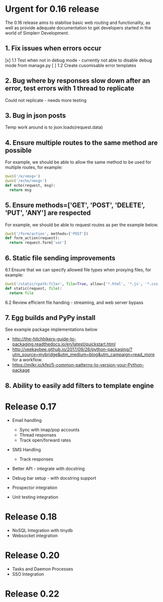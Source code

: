 Urgent for 0.16 release
=======================

The 0.16 release aims to stabilise basic web routing and functionality, as well
as provide adequate documentation to get developers started in the world of
Simplerr Development.

## 1. Fix issues when errors occur

[x] 1.1 Test when not in debug mode - currently not able to disable debug mode from manage.py
[ ] 1.2 Create cusomisable error templates

## 2. Bug where by responses slow down after an error, test errors with 1 thread to replicate

Could not replicate - needs more testing

## 3. Bug in json posts

Temp work around is to json.loads(request.data)

## 4. Ensure multiple routes to the same method are possible

For example, we should be able to allow the same method to be used for multiple
routes, for example:

```python
@web('/e/<msg>')
@web('/echo/<msg>')
def echo(request, msg):
  return msg
```

## 5. Ensure methods=['GET', 'POST', 'DELETE', 'PUT', 'ANY'] are respected


For example, we should be able to request routes as per the example below.

```python
@web('/form/action', methods=['POST'])
def form_action(request):
  return request.form['var']
```

## 6. Static file sending improvements

6.1 Ensure that we can specify allowed file types when proxying files, for example:

```python
@web('/static/<path:file>', file=True, allow=['*.html', '*.js', '*.css'])
def static(request, file):
  return file
```

6.2 Review efficient file handing - streaming, and web server bypass

## 7. Egg builds and PyPy install

See example package implementations below
 - http://the-hitchhikers-guide-to-packaging.readthedocs.io/en/latest/quickstart.html
 - http://veekaybee.github.io/2017/09/26/python-packaging/?utm_source=mybridge&utm_medium=blog&utm_campaign=read_more for a workflow.
 - https://milkr.io/kfei/5-common-patterns-to-version-your-Python-package

## 8. Ability to easily add filters to template engine

Release 0.17
============

- Email handling
  - Sync with imap/pop accounts
  - Thread responses
  - Track open/forward rates

- SMS Handling
  - Track responses

- Better API - integrate with docstring
- Debug bar setup - with docstring support
- Prospector integration
- Unit testing integration

Release 0.18
============

- NoSQL Integration with tinydb
- Websocket integration

Release 0.20
============

- Tasks and Daemon Processes
- SSO Integration

Release 0.22
============


